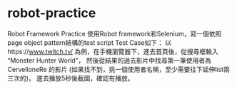 # robot-practice
Robot Framework Practice
使用Robot framework和Selenium，寫一個依照page object pattern結構的test script
Test Case如下：
以https://www.twitch.tv/ 為例，在手機瀏覽器下，進去首頁後，從搜尋框輸入 “Monster Hunter World”，
然後從結果的過去影片中找尋第一筆使用者為CervelloneRe 的影片 (如果找不到，挑一個使用者名稱，至少需要往下延伸list兩三次的)，
進去播放5秒後截圖，確認有播放。 
